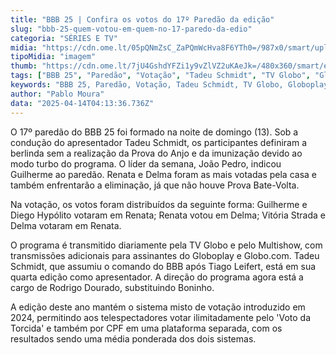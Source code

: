 ```yaml
---
title: "BBB 25 | Confira os votos do 17º Paredão da edição"
slug: "bbb-25-quem-votou-em-quem-no-17-paredo-da-edio"
categoria: "SÉRIES E TV"
midia: "https://cdn.ome.lt/05pQNmZsC_ZaPQmWcHva8F6YTh0=/987x0/smart/uploads/conteudo/fotos/bbb25-quem-votou-quem-17-paredao.jpg"
tipoMidia: "imagem"
thumb: "https://cdn.ome.lt/7jU4GshdYFZi1y9vZlVZ2uKAeJk=/480x360/smart/extras/conteudos/bbb25-quem-votou-quem-17-paredao-peq.jpg"
tags: ["BBB 25", "Paredão", "Votação", "Tadeu Schmidt", "TV Globo", "Globoplay", "especial-BBB 25"]
keywords: "BBB 25, Paredão, Votação, Tadeu Schmidt, TV Globo, Globoplay"
author: "Pablo Moura"
data: "2025-04-14T04:13:36.736Z"
---
```


O 17º paredão do BBB 25 foi formado na noite de domingo (13). Sob a condução do apresentador Tadeu Schmidt, os participantes definiram a berlinda sem a realização da Prova do Anjo e da imunização devido ao modo turbo do programa. O líder da semana, João Pedro, indicou Guilherme ao paredão. Renata e Delma foram as mais votadas pela casa e também enfrentarão a eliminação, já que não houve Prova Bate-Volta.

Na votação, os votos foram distribuídos da seguinte forma: Guilherme e Diego Hypólito votaram em Renata; Renata votou em Delma; Vitória Strada e Delma votaram em Renata.

O programa é transmitido diariamente pela TV Globo e pelo Multishow, com transmissões adicionais para assinantes do Globoplay e Globo.com. Tadeu Schmidt, que assumiu o comando do BBB após Tiago Leifert, está em sua quarta edição como apresentador. A direção do programa agora está a cargo de Rodrigo Dourado, substituindo Boninho.

A edição deste ano mantém o sistema misto de votação introduzido em 2024, permitindo aos telespectadores votar ilimitadamente pelo 'Voto da Torcida' e também por CPF em uma plataforma separada, com os resultados sendo uma média ponderada dos dois sistemas.